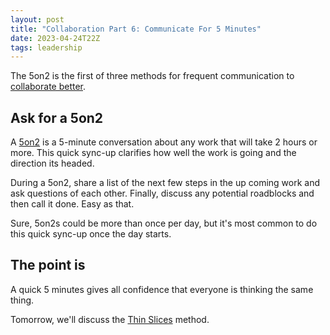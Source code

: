 ```yaml
---
layout: post
title: "Collaboration Part 6: Communicate For 5 Minutes"
date: 2023-04-24T22Z
tags: leadership
---
```


The 5on2 is the first of three methods for frequent communication to [collaborate better](/collaborative-superpowers).

## Ask for a 5on2

A [5on2](/glossary#5on2) is a 5-minute conversation about any work that will take 2 hours or more. This quick sync-up clarifies how well the work is going and the direction its headed.

During a 5on2, share a list of the next few steps in the up coming work and ask questions of each other. Finally, discuss any potential roadblocks and then call it done. Easy as that.

Sure, 5on2s could be more than once per day, but it's most common to do this quick sync-up once the day starts.

## The point is

A quick 5 minutes gives all confidence that everyone is thinking the same thing.

Tomorrow, we'll discuss the [Thin Slices](/thin-slices) method.

